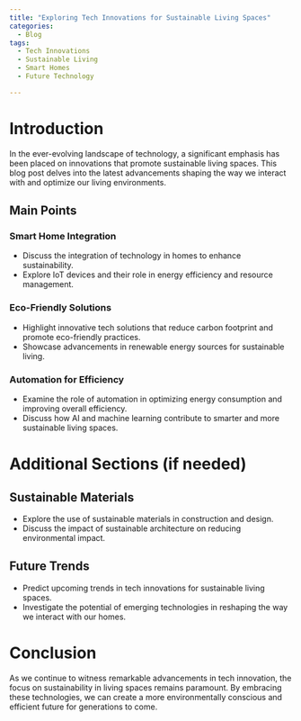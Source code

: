 ```yaml
---
title: "Exploring Tech Innovations for Sustainable Living Spaces"
categories:
  - Blog
tags:
  - Tech Innovations
  - Sustainable Living
  - Smart Homes
  - Future Technology

---
```


# Introduction
In the ever-evolving landscape of technology, a significant emphasis has been placed on innovations that promote sustainable living spaces. This blog post delves into the latest advancements shaping the way we interact with and optimize our living environments.

## Main Points
### Smart Home Integration
- Discuss the integration of technology in homes to enhance sustainability.
- Explore IoT devices and their role in energy efficiency and resource management.

### Eco-Friendly Solutions
- Highlight innovative tech solutions that reduce carbon footprint and promote eco-friendly practices.
- Showcase advancements in renewable energy sources for sustainable living.

### Automation for Efficiency
- Examine the role of automation in optimizing energy consumption and improving overall efficiency.
- Discuss how AI and machine learning contribute to smarter and more sustainable living spaces.

# Additional Sections (if needed)
## Sustainable Materials
- Explore the use of sustainable materials in construction and design.
- Discuss the impact of sustainable architecture on reducing environmental impact.

## Future Trends
- Predict upcoming trends in tech innovations for sustainable living spaces.
- Investigate the potential of emerging technologies in reshaping the way we interact with our homes.

# Conclusion
As we continue to witness remarkable advancements in tech innovation, the focus on sustainability in living spaces remains paramount. By embracing these technologies, we can create a more environmentally conscious and efficient future for generations to come.
